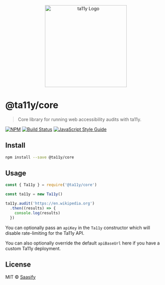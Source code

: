 <p align="center">
  <a href="https://ta11y.saasify.sh" title="ta11y">
    <img src="TODO" alt="ta11y Logo" width="256" />
  </a>
</p>

# @ta11y/core

> Core library for running web accessibility audits with ta11y.

[![NPM](https://img.shields.io/npm/v/@ta11y/core.svg)](https://www.npmjs.com/package/@ta11y/core) [![Build Status](https://travis-ci.com/saasify-sh/ta11y.svg?branch=master)](https://travis-ci.com/saasify-sh/ta11y) [![JavaScript Style Guide](https://img.shields.io/badge/code_style-standard-brightgreen.svg)](https://standardjs.com)

## Install

```bash
npm install --save @ta11y/core
```

## Usage

```js
const { Ta11y } = require('@ta11y/core')

const ta11y = new Ta11y()

ta11y.audit('https://en.wikipedia.org')
  .then((results) => {
    console.log(results)
  })
```

You can optionally pass an `apiKey` in the `Ta11y` constructor which will disable rate-limiting for the Ta11y API.

You can also optionally override the default `apiBaseUrl` here if you have a custom Ta11y deployment.

## License

MIT © [Saasify](https://saasify.sh)
